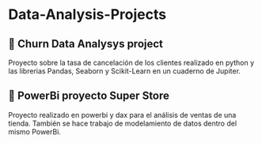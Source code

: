 # Data-Analysis-Projects
## :running: Churn Data Analysys project  
Proyecto sobre la tasa de cancelación de los clientes realizado en python y las librerias Pandas, Seaborn y Scikit-Learn en un cuaderno de Jupiter.
## :department_store: PowerBi proyecto Super Store  
Proyecto realizado en powerbi y dax para el análisis de ventas de una tienda. También se hace trabajo de modelamiento de datos dentro del mismo PowerBi. 
